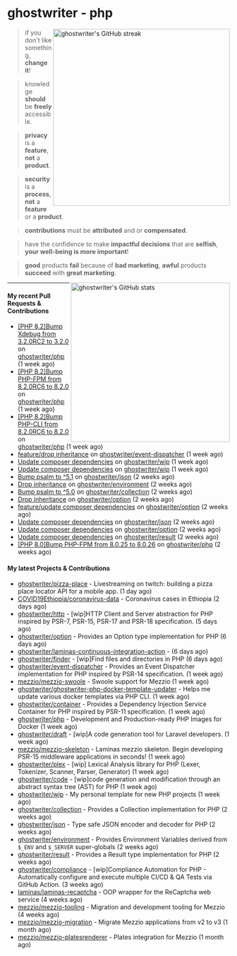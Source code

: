 # ghostwriter - php

<img alt="ghostwriter's GitHub streak" width="400px" align="right" src="https://github-readme-streak-stats.herokuapp.com/?cache_seconds=1800&user=ghostwriter">

> if you don't like something, **change it**!

> knowledge **should** be **freely** accessible.

> **privacy** is a **feature**, **not** a **product**.

> **security** is a **process**, **not** a **feature** or a **product**.

> **contributions** must be **attributed** and or **compensated**.

> have the confidence to make **impactful decisions** that are **selfish**, **your well-being is more important**!

> **good** products **fail** because of **bad marketing**, **awful** products **succeed** with **great marketing**.

<img alt="ghostwriter's GitHub stats" width="360px" align="right" src="https://github-readme-stats.vercel.app/api?cache_seconds=1800&username=ghostwriter&show_icons=true&count_private=true&hide_title=true&hide_rank=true&icon_color=333">

---

#### My recent Pull Requests & Contributions

- [[PHP 8.2]Bump Xdebug from 3.2.0RC2 to 3.2.0](https://github.com/ghostwriter/php/pull/254) on [ghostwriter/php](https://github.com/ghostwriter/php) (1 week ago)
- [[PHP 8.2]Bump PHP-FPM from 8.2.0RC6 to 8.2.0](https://github.com/ghostwriter/php/pull/253) on [ghostwriter/php](https://github.com/ghostwriter/php) (1 week ago)
- [[PHP 8.2]Bump PHP-CLI from 8.2.0RC6 to 8.2.0](https://github.com/ghostwriter/php/pull/252) on [ghostwriter/php](https://github.com/ghostwriter/php) (1 week ago)
- [feature/drop inheritance](https://github.com/ghostwriter/event-dispatcher/pull/11) on [ghostwriter/event-dispatcher](https://github.com/ghostwriter/event-dispatcher) (1 week ago)
- [Update composer dependencies](https://github.com/ghostwriter/wip/pull/21) on [ghostwriter/wip](https://github.com/ghostwriter/wip) (1 week ago)
- [Update composer dependencies](https://github.com/ghostwriter/wip/pull/20) on [ghostwriter/wip](https://github.com/ghostwriter/wip) (1 week ago)
- [Bump psalm to ^5.1](https://github.com/ghostwriter/json/pull/10) on [ghostwriter/json](https://github.com/ghostwriter/json) (2 weeks ago)
- [Drop inheritance](https://github.com/ghostwriter/environment/pull/8) on [ghostwriter/environment](https://github.com/ghostwriter/environment) (2 weeks ago)
- [Bump psalm to ^5.0](https://github.com/ghostwriter/collection/pull/7) on [ghostwriter/collection](https://github.com/ghostwriter/collection) (2 weeks ago)
- [Drop inheritance](https://github.com/ghostwriter/option/pull/17) on [ghostwriter/option](https://github.com/ghostwriter/option) (2 weeks ago)
- [feature/update composer dependencies](https://github.com/ghostwriter/option/pull/16) on [ghostwriter/option](https://github.com/ghostwriter/option) (2 weeks ago)
- [Update composer dependencies](https://github.com/ghostwriter/json/pull/9) on [ghostwriter/json](https://github.com/ghostwriter/json) (2 weeks ago)
- [Update composer dependencies](https://github.com/ghostwriter/option/pull/15) on [ghostwriter/option](https://github.com/ghostwriter/option) (2 weeks ago)
- [Update composer dependencies](https://github.com/ghostwriter/result/pull/9) on [ghostwriter/result](https://github.com/ghostwriter/result) (2 weeks ago)
- [[PHP 8.0]Bump PHP-FPM from 8.0.25 to 8.0.26](https://github.com/ghostwriter/php/pull/251) on [ghostwriter/php](https://github.com/ghostwriter/php) (2 weeks ago)

#### My latest Projects & Contributions

- [ghostwriter/pizza-place](https://github.com/ghostwriter/pizza-place) - Livestreaming on twitch: building a pizza place locator API for a mobile app. (1 day ago)
- [COVID19Ethiopia/coronavirus-data](https://github.com/COVID19Ethiopia/coronavirus-data) - Coronavirus cases in Ethiopia (2 days ago)
- [ghostwriter/http](https://github.com/ghostwriter/http) - [wip]HTTP Client and Server abstraction for PHP inspired by PSR-7, PSR-15, PSR-17 and PSR-18 specification. (5 days ago)
- [ghostwriter/option](https://github.com/ghostwriter/option) - Provides an Option type implementation for PHP (6 days ago)
- [ghostwriter/laminas-continuous-integration-action](https://github.com/ghostwriter/laminas-continuous-integration-action) -  (6 days ago)
- [ghostwriter/finder](https://github.com/ghostwriter/finder) - [wip]Find files and directories in PHP (6 days ago)
- [ghostwriter/event-dispatcher](https://github.com/ghostwriter/event-dispatcher) - Provides an Event Dispatcher implementation for PHP inspired by PSR-14 specification. (1 week ago)
- [mezzio/mezzio-swoole](https://github.com/mezzio/mezzio-swoole) - Swoole support for Mezzio (1 week ago)
- [ghostwriter/ghostwriter-php-docker-template-updater](https://github.com/ghostwriter/ghostwriter-php-docker-template-updater) - Helps me update various docker templates via PHP CLI. (1 week ago)
- [ghostwriter/container](https://github.com/ghostwriter/container) - Provides a Dependency Injection Service Container for PHP inspired by PSR-11 specification. (1 week ago)
- [ghostwriter/php](https://github.com/ghostwriter/php) - Development and Production-ready PHP Images for Docker (1 week ago)
- [ghostwriter/draft](https://github.com/ghostwriter/draft) - [wip]A code generation tool for Laravel developers. (1 week ago)
- [mezzio/mezzio-skeleton](https://github.com/mezzio/mezzio-skeleton) - Laminas mezzio skeleton. Begin developing PSR-15 middleware applications in seconds! (1 week ago)
- [ghostwriter/plex](https://github.com/ghostwriter/plex) - [wip] Lexical Analysis library for PHP (Lexer, Tokenizer, Scanner, Parser, Generator) (1 week ago)
- [ghostwriter/code](https://github.com/ghostwriter/code) - [wip]code generation and modification through an abstract syntax tree (AST) for PHP (1 week ago)
- [ghostwriter/wip](https://github.com/ghostwriter/wip) - My personal template for new PHP projects (1 week ago)
- [ghostwriter/collection](https://github.com/ghostwriter/collection) - Provides a Collection implementation for PHP (2 weeks ago)
- [ghostwriter/json](https://github.com/ghostwriter/json) - Type safe JSON encoder and decoder for PHP (2 weeks ago)
- [ghostwriter/environment](https://github.com/ghostwriter/environment) - Provides Environment Variables derived from `$_ENV` and `$_SERVER` super-globals (2 weeks ago)
- [ghostwriter/result](https://github.com/ghostwriter/result) - Provides a Result type implementation for PHP (2 weeks ago)
- [ghostwriter/compliance](https://github.com/ghostwriter/compliance) - [wip]Compliance Automation for PHP - Automatically configure and execute multiple CI/CD &amp; QA Tests via GitHub Action. (3 weeks ago)
- [laminas/laminas-recaptcha](https://github.com/laminas/laminas-recaptcha) - OOP wrapper for the ReCaptcha web service (4 weeks ago)
- [mezzio/mezzio-tooling](https://github.com/mezzio/mezzio-tooling) - Migration and development tooling for Mezzio (4 weeks ago)
- [mezzio/mezzio-migration](https://github.com/mezzio/mezzio-migration) - Migrate Mezzio applications from v2 to v3 (1 month ago)
- [mezzio/mezzio-platesrenderer](https://github.com/mezzio/mezzio-platesrenderer) - Plates integration for Mezzio (1 month ago)
